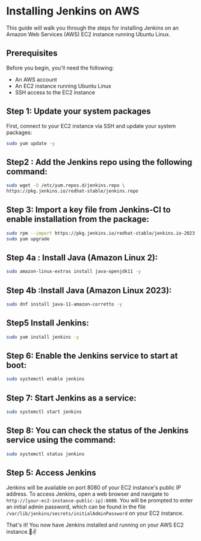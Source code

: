 # Installing Jenkins on AWS

This guide will walk you through the steps for installing Jenkins on an Amazon Web Services (AWS) EC2 instance running Ubuntu Linux.

## Prerequisites

Before you begin, you'll need the following:

- An AWS account
- An EC2 instance running Ubuntu Linux
- SSH access to the EC2 instance

## Step 1: Update your system packages

First, connect to your EC2 instance via SSH and update your system packages:

```sh
sudo yum update -y
```

## Step2 : Add the Jenkins repo using the following command:

```sh 
sudo wget -O /etc/yum.repos.d/jenkins.repo \
https://pkg.jenkins.io/redhat-stable/jenkins.repo 
```

## Step 3: Import a key file from Jenkins-CI to enable installation from the package:

```sh 
sudo rpm --import https://pkg.jenkins.io/redhat-stable/jenkins.io-2023.key
sudo yum upgrade
```


## Step 4a : Install Java (Amazon Linux 2):
```sh 
sudo amazon-linux-extras install java-openjdk11 -y
```

## Step 4b :Install Java (Amazon Linux 2023):

```sh 
sudo dnf install java-11-amazon-corretto -y
```


## Step5 Install Jenkins:

```sh 
sudo yum install jenkins -y
```

## Step 6: Enable the Jenkins service to start at boot:

```sh 
sudo systemctl enable jenkins
```

## Step 7: Start Jenkins as a service:

```sh 
sudo systemctl start jenkins
```

## Step 8: You can check the status of the Jenkins service using the command:

```sh 
sudo systemctl status jenkins
```

## Step 5: Access Jenkins

Jenkins will be available on port 8080 of your EC2 instance's public IP address. To access Jenkins, open a web browser and navigate to `http://[your-ec2-instance-public-ip]:8080`. You will be prompted to enter an initial admin password, which can be found in the file `/var/lib/jenkins/secrets/initialAdminPassword` on your EC2 instance.

That's it! You now have Jenkins installed and running on your AWS EC2 instance.🙌✌️
